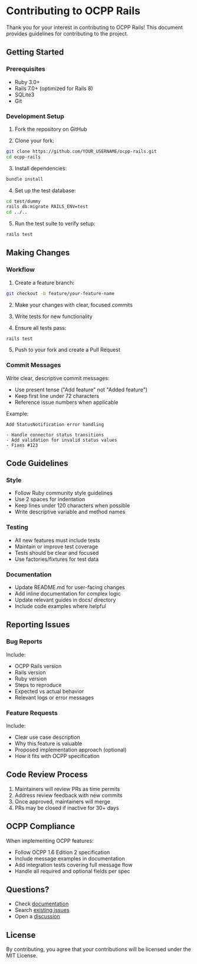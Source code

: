 # Contributing to OCPP Rails

Thank you for your interest in contributing to OCPP Rails! This document provides guidelines for contributing to the project.

## Getting Started

### Prerequisites
- Ruby 3.0+
- Rails 7.0+ (optimized for Rails 8)
- SQLite3
- Git

### Development Setup

1. Fork the repository on GitHub

2. Clone your fork:
```bash
git clone https://github.com/YOUR_USERNAME/ocpp-rails.git
cd ocpp-rails
```

3. Install dependencies:
```bash
bundle install
```

4. Set up the test database:
```bash
cd test/dummy
rails db:migrate RAILS_ENV=test
cd ../..
```

5. Run the test suite to verify setup:
```bash
rails test
```

## Making Changes

### Workflow

1. Create a feature branch:
```bash
git checkout -b feature/your-feature-name
```

2. Make your changes with clear, focused commits

3. Write tests for new functionality

4. Ensure all tests pass:
```bash
rails test
```

5. Push to your fork and create a Pull Request

### Commit Messages

Write clear, descriptive commit messages:
- Use present tense ("Add feature" not "Added feature")
- Keep first line under 72 characters
- Reference issue numbers when applicable

Example:
```
Add StatusNotification error handling

- Handle connector status transitions
- Add validation for invalid status values
- Fixes #123
```

## Code Guidelines

### Style
- Follow Ruby community style guidelines
- Use 2 spaces for indentation
- Keep lines under 120 characters when possible
- Write descriptive variable and method names

### Testing
- All new features must include tests
- Maintain or improve test coverage
- Tests should be clear and focused
- Use factories/fixtures for test data

### Documentation
- Update README.md for user-facing changes
- Add inline documentation for complex logic
- Update relevant guides in docs/ directory
- Include code examples where helpful

## Reporting Issues

### Bug Reports

Include:
- OCPP Rails version
- Rails version
- Ruby version
- Steps to reproduce
- Expected vs actual behavior
- Relevant logs or error messages

### Feature Requests

Include:
- Clear use case description
- Why this feature is valuable
- Proposed implementation approach (optional)
- How it fits with OCPP specification

## Code Review Process

1. Maintainers will review PRs as time permits
2. Address review feedback with new commits
3. Once approved, maintainers will merge
4. PRs may be closed if inactive for 30+ days

## OCPP Compliance

When implementing OCPP features:
- Follow OCPP 1.6 Edition 2 specification
- Include message examples in documentation
- Add integration tests covering full message flow
- Handle all required and optional fields per spec

## Questions?

- Check [documentation](docs/)
- Search [existing issues](https://github.com/trahfo/ocpp-rails/issues)
- Open a [discussion](https://github.com/trahfo/ocpp-rails/discussions)

## License

By contributing, you agree that your contributions will be licensed under the MIT License.
